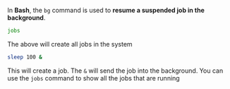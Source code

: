 In **Bash**, the `bg` command is used to **resume a suspended job in the background**.

```bash
jobs
```
The above will create all jobs in the system
```bash
sleep 100 &
```
This will create a job. The `&` will send the job into the background. You can use the `jobs` command to show all the jobs that are running